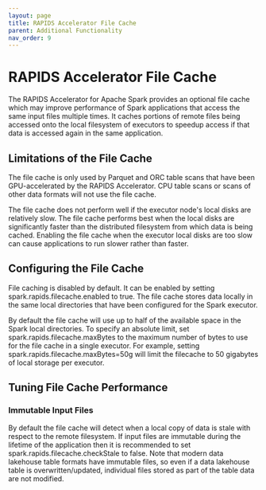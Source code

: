 ```yaml
---
layout: page
title: RAPIDS Accelerator File Cache
parent: Additional Functionality
nav_order: 9
---
```


# RAPIDS Accelerator File Cache

The RAPIDS Accelerator for Apache Spark provides an optional file cache which may improve
performance of Spark applications that access the same input files multiple times. It caches
portions of remote files being accessed onto the local filesystem of executors to speedup access
if that data is accessed again in the same application.

## Limitations of the File Cache

The file cache is only used by Parquet and ORC table scans that have been GPU-accelerated by the
RAPIDS Accelerator. CPU table scans or scans of other data formats will not use the file cache.

The file cache does not perform well if the executor node's local disks are relatively slow. The
file cache performs best when the local disks are significantly faster than the distributed
filesystem from which data is being cached. Enabling the file cache when the executor local disks
are too slow can cause applications to run slower rather than faster.

## Configuring the File Cache

File caching is disabled by default. It can be enabled by setting spark.rapids.filecache.enabled
to true. The file cache stores data locally in the same local directories that have been
configured for the Spark executor.

By default the file cache will use up to half of the available space in the Spark local
directories. To specify an absolute limit, set spark.rapids.filecache.maxBytes to the maximum
number of bytes to use for the file cache in a single executor. For example, setting
spark.rapids.filecache.maxBytes=50g will limit the filecache to 50 gigabytes of local storage per
executor.

## Tuning File Cache Performance

### Immutable Input Files

By default the file cache will detect when a local copy of data is stale with respect to the
remote filesystem. If input files are immutable during the lifetime of the application then it is
recommended to set spark.rapids.filecache.checkStale to false. Note that modern data lakehouse
table formats have immutable files, so even if a data lakehouse table is overwritten/updated,
individual files stored as part of the table data are not modified.
